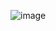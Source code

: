 ![image](https://user-images.githubusercontent.com/74417086/120120301-ca2b2a80-c1b5-11eb-9bc0-43e0fc87d143.png)
